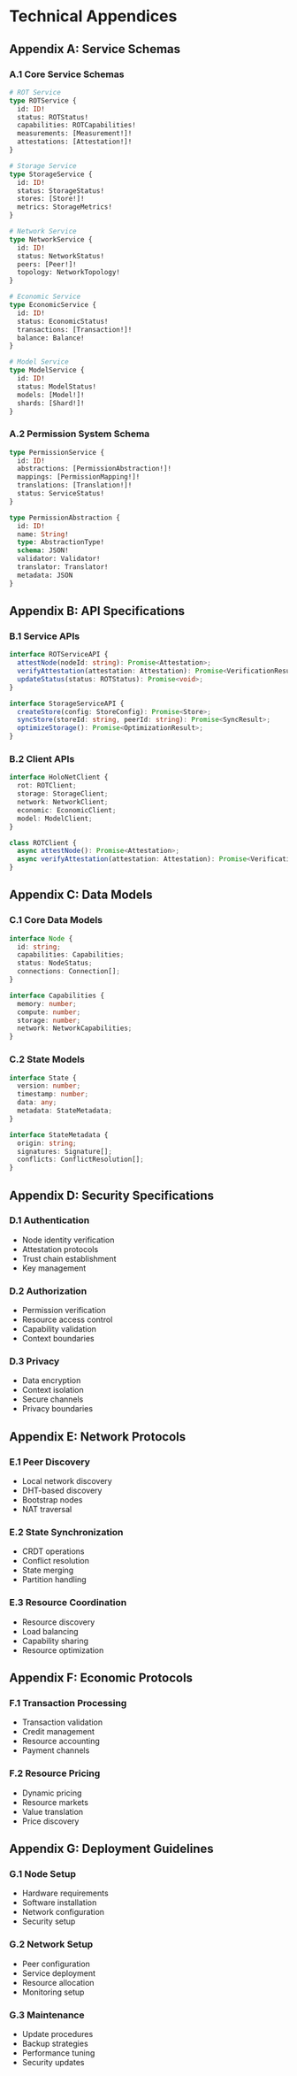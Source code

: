# Technical Appendices

## Appendix A: Service Schemas

### A.1 Core Service Schemas
```graphql
# ROT Service
type ROTService {
  id: ID!
  status: ROTStatus!
  capabilities: ROTCapabilities!
  measurements: [Measurement!]!
  attestations: [Attestation!]!
}

# Storage Service
type StorageService {
  id: ID!
  status: StorageStatus!
  stores: [Store!]!
  metrics: StorageMetrics!
}

# Network Service
type NetworkService {
  id: ID!
  status: NetworkStatus!
  peers: [Peer!]!
  topology: NetworkTopology!
}

# Economic Service
type EconomicService {
  id: ID!
  status: EconomicStatus!
  transactions: [Transaction!]!
  balance: Balance!
}

# Model Service
type ModelService {
  id: ID!
  status: ModelStatus!
  models: [Model!]!
  shards: [Shard!]!
}
```

### A.2 Permission System Schema
```graphql
type PermissionService {
  id: ID!
  abstractions: [PermissionAbstraction!]!
  mappings: [PermissionMapping!]!
  translations: [Translation!]!
  status: ServiceStatus!
}

type PermissionAbstraction {
  id: ID!
  name: String!
  type: AbstractionType!
  schema: JSON!
  validator: Validator!
  translator: Translator!
  metadata: JSON
}
```

## Appendix B: API Specifications

### B.1 Service APIs
```typescript
interface ROTServiceAPI {
  attestNode(nodeId: string): Promise<Attestation>;
  verifyAttestation(attestation: Attestation): Promise<VerificationResult>;
  updateStatus(status: ROTStatus): Promise<void>;
}

interface StorageServiceAPI {
  createStore(config: StoreConfig): Promise<Store>;
  syncStore(storeId: string, peerId: string): Promise<SyncResult>;
  optimizeStorage(): Promise<OptimizationResult>;
}
```

### B.2 Client APIs
```typescript
interface HoloNetClient {
  rot: ROTClient;
  storage: StorageClient;
  network: NetworkClient;
  economic: EconomicClient;
  model: ModelClient;
}

class ROTClient {
  async attestNode(): Promise<Attestation>;
  async verifyAttestation(attestation: Attestation): Promise<VerificationResult>;
}
```

## Appendix C: Data Models

### C.1 Core Data Models
```typescript
interface Node {
  id: string;
  capabilities: Capabilities;
  status: NodeStatus;
  connections: Connection[];
}

interface Capabilities {
  memory: number;
  compute: number;
  storage: number;
  network: NetworkCapabilities;
}
```

### C.2 State Models
```typescript
interface State {
  version: number;
  timestamp: number;
  data: any;
  metadata: StateMetadata;
}

interface StateMetadata {
  origin: string;
  signatures: Signature[];
  conflicts: ConflictResolution[];
}
```

## Appendix D: Security Specifications

### D.1 Authentication
- Node identity verification
- Attestation protocols
- Trust chain establishment
- Key management

### D.2 Authorization
- Permission verification
- Resource access control
- Capability validation
- Context boundaries

### D.3 Privacy
- Data encryption
- Context isolation
- Secure channels
- Privacy boundaries

## Appendix E: Network Protocols

### E.1 Peer Discovery
- Local network discovery
- DHT-based discovery
- Bootstrap nodes
- NAT traversal

### E.2 State Synchronization
- CRDT operations
- Conflict resolution
- State merging
- Partition handling

### E.3 Resource Coordination
- Resource discovery
- Load balancing
- Capability sharing
- Resource optimization

## Appendix F: Economic Protocols

### F.1 Transaction Processing
- Transaction validation
- Credit management
- Resource accounting
- Payment channels

### F.2 Resource Pricing
- Dynamic pricing
- Resource markets
- Value translation
- Price discovery

## Appendix G: Deployment Guidelines

### G.1 Node Setup
- Hardware requirements
- Software installation
- Network configuration
- Security setup

### G.2 Network Setup
- Peer configuration
- Service deployment
- Resource allocation
- Monitoring setup

### G.3 Maintenance
- Update procedures
- Backup strategies
- Performance tuning
- Security updates
